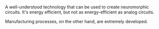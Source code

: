 A well-understood technology that can be used to create neuromorphic circuits. It's energy efficient, but not as energy-efficient as analog circuits. 

Manufacturing processes, on the other hand, are extremely developed.



